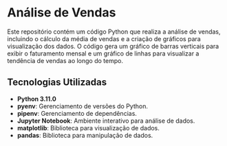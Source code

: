 # Análise de Vendas

Este repositório contém um código Python que realiza a análise de vendas, incluindo o cálculo da média de vendas e a criação de gráficos para visualização dos dados. O código gera um gráfico de barras verticais para exibir o faturamento mensal e um gráfico de linhas para visualizar a tendência de vendas ao longo do tempo.

## Tecnologias Utilizadas

- **Python 3.11.0**
- **pyenv**: Gerenciamento de versões do Python.
- **pipenv**: Gerenciamento de dependências.
- **Jupyter Notebook**: Ambiente interativo para análise de dados.
- **matplotlib**: Biblioteca para visualização de dados.
- **pandas**: Biblioteca para manipulação de dados.
